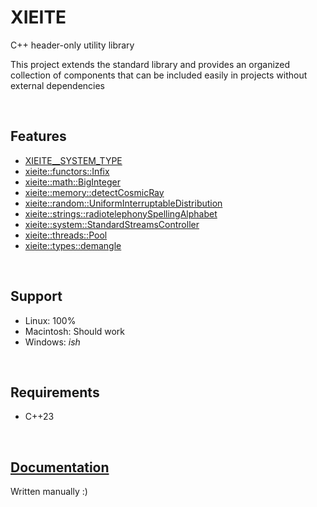# **XIEITE**
C++ header-only utility library

This project extends the standard library and provides an organized collection of components that can be included easily in projects without external dependencies

&nbsp;

## Features
- [XIEITE__SYSTEM_TYPE](https://github.com/Eczbek/xieite/tree/main/docs/macros/SYSTEM_TYPE.md)
- [xieite::functors::Infix](https://github.com/Eczbek/xieite/tree/main/docs/functors/Infix.md)
- [xieite::math::BigInteger](https://github.com/Eczbek/xieite/tree/main/docs/math/BigInteger.md)
- [xieite::memory::detectCosmicRay](https://github.com/Eczbek/xieite/tree/main/docs/memory/detectCosmicRay.md)
- [xieite::random::UniformInterruptableDistribution](https://github.com/Eczbek/xieite/tree/main/docs/random/UniformInterruptableDistribution.md)
- [xieite::strings::radiotelephonySpellingAlphabet](https://github.com/Eczbek/xieite/tree/main/docs/strings/radiotelephonySpellingAlphabet.md)
- [xieite::system::StandardStreamsController](https://github.com/Eczbek/xieite/tree/main/docs/system/StandardStreamsController.md)
- [xieite::threads::Pool](https://github.com/Eczbek/xieite/tree/main/docs/threads/Pool.md)
- [xieite::types::demangle](https://github.com/Eczbek/xieite/tree/main/docs/types/demangle.md)

&nbsp;

## Support
- Linux: 100%
- Macintosh: Should work
- Windows: *ish*

&nbsp;

## Requirements
- C++23

&nbsp;

## [Documentation](https://github.com/Eczbek/xieite/tree/main/docs/xieite.md)
Written manually :)
